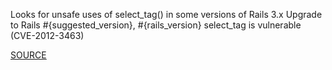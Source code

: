 Looks for unsafe uses of select_tag() in some versions of Rails 3.x
Upgrade to Rails #{suggested_version}, #{rails_version} select_tag is vulnerable (CVE-2012-3463)

[SOURCE](https://groups.google.com/d/topic/rubyonrails-security/fV3QUToSMSw/discussion)